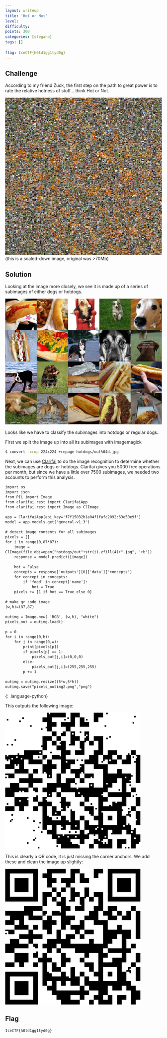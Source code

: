 ```yaml
---
layout: writeup
title: 'Hot or Not'
level:
difficulty:
points: 300
categories: [stegano]
tags: []

flag: IceCTF{h0td1gg1tyd0g}
---
```


## Challenge

According to my friend Zuck, the first step on the path to great power
is to rate the relative hotness of stuff... think Hot or Not.

![](writeupfiles/hotornot.jpg)
(this is a scaled-down image, original was >70Mb)

## Solution

Looking at the image more closely, we see it is made up of a series of
subimages of either dogs or hotdogs.

![](writeupfiles/hotornot_zoomed.png)

Looks like we have to classify the subimages into hotdogs or regular
dogs..

First we split the image up into all its subimages with imagemagick

```bash
$ convert -crop 224x224 +repage hotdogs/out%04d.jpg
```

Next, we can use [Clarifai][1] to do the image recognition to determine
whether the subimages are dogs or hotdogs. Clarifai gives you 5000 free
operations per month, but since we have a little over 7500 subimages, we
needed two accounts to perform this analysis.

    import os
    import json
    from PIL import Image
    from clarifai.rest import ClarifaiApp
    from clarifai.rest import Image as ClImage

    app = ClarifaiApp(api_key='f7f15032b1a04f1fafc2092c63e50e9f')
    model = app.models.get('general-v1.3')

    # detect image contents for all subimages
    pixels = []
    for i in range(0,87*87):
        image = ClImage(file_obj=open("hotdogs/out"+str(i).zfill(4)+".jpg", 'rb'))
        response = model.predict([image])

        hot = False
        concepts = response['outputs'][0]['data']['concepts']
        for concept in concepts:
            if 'food' in concept['name']:
                hot = True
        pixels += [1 if hot == True else 0]

    # make qr code image
    (w,h)=(87,87)

    outimg = Image.new( 'RGB', (w,h), "white")
    pixels_out = outimg.load()

    p = 0
    for i in range(0,h):
        for j in range(0,w):
            print(pixels[p])
            if pixels[p] == 1:
                pixels_out[j,i]=(0,0,0)
            else:
                pixels_out[j,i]=(255,255,255)
            p += 1

    outimg = outimg.resize((5*w,5*h))
    outimg.save("pixels_outimg2.png","png")
{: .language-python}

This outputs the following image:

![](writeupfiles/hotornot_rawoutput.png)

This is clearly a QR code, it is just missing the corner anchors. We add
these and clean the image up slightly:

![](writeupfiles/hotornot_qr.png)

## Flag

    IceCTF{h0td1gg1tyd0g}



[1]: https://clarifai.com
